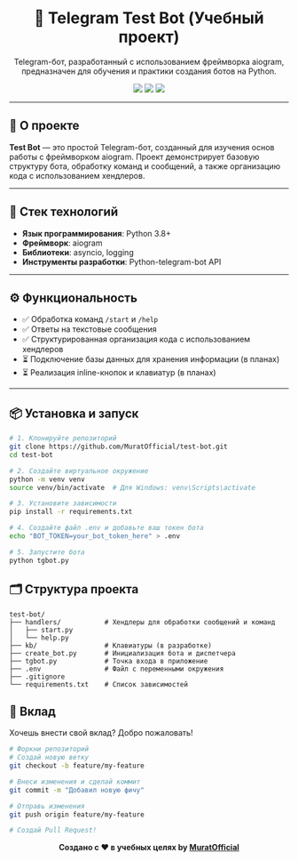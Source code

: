 <h1 align="center">🤖 Telegram Test Bot (Учебный проект)</h1>
<p align="center">
  Telegram-бот, разработанный с использованием фреймворка aiogram, предназначен для обучения и практики создания ботов на Python.
</p>

<p align="center">
  <img src="https://img.shields.io/github/languages/top/MuratOfficial/test-bot?style=flat-square" />
  <img src="https://img.shields.io/github/license/MuratOfficial/test-bot?style=flat-square" />
  <img src="https://img.shields.io/github/stars/MuratOfficial/test-bot?style=flat-square" />
</p>

---

## 🚀 О проекте

**Test Bot** — это простой Telegram-бот, созданный для изучения основ работы с фреймворком aiogram. Проект демонстрирует базовую структуру бота, обработку команд и сообщений, а также организацию кода с использованием хендлеров.

---

## 🧰 Стек технологий

- **Язык программирования**: Python 3.8+
- **Фреймворк**: aiogram
- **Библиотеки**: asyncio, logging
- **Инструменты разработки**: Python-telegram-bot API

---

## ⚙️ Функциональность

- ✅ Обработка команд `/start` и `/help`
- ✅ Ответы на текстовые сообщения
- ✅ Структурированная организация кода с использованием хендлеров
- ⏳ Подключение базы данных для хранения информации (в планах)
- ⏳ Реализация inline-кнопок и клавиатур (в планах)

---

## 📦 Установка и запуск

```bash
# 1. Клонируйте репозиторий
git clone https://github.com/MuratOfficial/test-bot.git
cd test-bot

# 2. Создайте виртуальное окружение
python -m venv venv
source venv/bin/activate  # Для Windows: venv\Scripts\activate

# 3. Установите зависимости
pip install -r requirements.txt

# 4. Создайте файл .env и добавьте ваш токен бота
echo "BOT_TOKEN=your_bot_token_here" > .env

# 5. Запустите бота
python tgbot.py
```

## 🗂️ Структура проекта

```text
test-bot/
├── handlers/           # Хендлеры для обработки сообщений и команд
│   ├── start.py
│   └── help.py
├── kb/                 # Клавиатуры (в разработке)
├── create_bot.py       # Инициализация бота и диспетчера
├── tgbot.py            # Точка входа в приложение
├── .env                # Файл с переменными окружения
├── .gitignore
└── requirements.txt    # Список зависимостей
```

## 🤝 Вклад

Хочешь внести свой вклад? Добро пожаловать!
```bash
# Форкни репозиторий
# Создай новую ветку
git checkout -b feature/my-feature

# Внеси изменения и сделай коммит
git commit -m "Добавил новую фичу"

# Отправь изменения
git push origin feature/my-feature

# Создай Pull Request!
```

<p align="center"><b>Создано с ❤️ в учебных целях by <a href="https://github.com/MuratOfficial">MuratOfficial</a></b></p>
